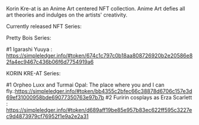 Korin Kre-at is an Anime Art centered NFT collection. Anime Art defies all art theories and indulges on the artists' creativity.

Currently released NFT Series:

Pretty Bois Series: 

#1 Igarashi Yuuya : https://simpleledger.info/#token/674c1c797c0b18aa808726920b2e20586e82fa4ec9467c436b06f6d7754919a6

KORIN KRE-AT Series: 

#1 Orpheo Luxx and Turmai Opal: The place where you and I can fly.:https://simpleledger.info/#token/bb4355c2bfec66c38878d6706c157e3d69ef31000958bde69077350763e97b7b
#2 Furirin cosplays as Erza Scarlett : https://simpleledger.info/#token/d689aff19be85e957b83ec622ff595c3227ec9d4873979cf76952f1e9a2e2a31
